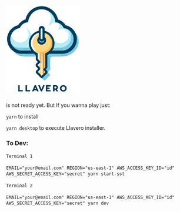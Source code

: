 # <img src="apps/desktop/assets/llavero-logo.png" width="200" >

is not ready yet. But If you wanna play just:

`yarn` to install

`yarn desktop` to execute Llavero installer. 


### To Dev:
```
Terminal 1

EMAIL="your@email.com" REGION="us-east-1" AWS_ACCESS_KEY_ID="id" AWS_SECRET_ACCESS_KEY="secret" yarn start-sst

Terminal 2

EMAIL="your@email.com" REGION="us-east-1" AWS_ACCESS_KEY_ID="id" AWS_SECRET_ACCESS_KEY="secret" yarn dev
```
